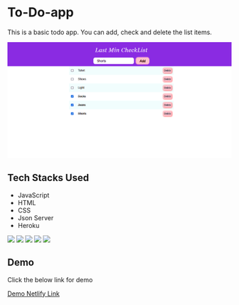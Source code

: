# To-Do-app
This is a basic todo app.
You can add, check and delete the list items.

![To_Do](to-do-app.png)




## Tech Stacks Used

- JavaScript
- HTML
- CSS
- Json Server
- Heroku


<p>
   <img src="https://img.icons8.com/color/64/000000/javascript.png"/>
   <img src="https://img.icons8.com/color/64/000000/html-5.png"/>
   <img src="https://img.icons8.com/color/64/000000/css3.png" />
   <img src="https://img.icons8.com/color/64/000000/json.png"/>
   <img src="https://img.icons8.com/color/64/000000/heroku.png"/>
 </p>





## Demo

Click the below link for demo

[Demo Netlify Link](https://to-do-list-archie.netlify.app/)
